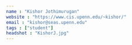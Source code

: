 ```yaml
---
name : "Kishor Jothimurugan"
website : "https://www.cis.upenn.edu/~kishor/"
email : "kishor@seas.upenn.edu"
tags : ["student"]
headshot : "KishorJ.jpg"
---
```

